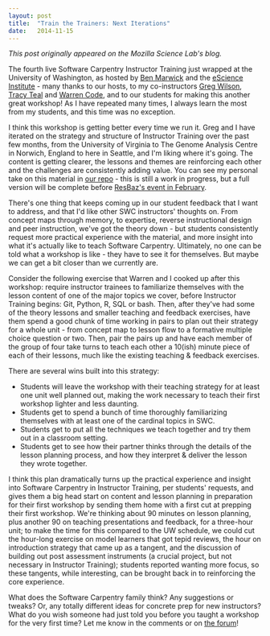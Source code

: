 ```yaml
---
layout: post
title:  "Train the Trainers: Next Iterations"
date:   2014-11-15
---
```


*This post originally appeared on the Mozilla Science Lab's blog.*

The fourth live Software Carpentry Instructor Training just wrapped at the University of Washington, as hosted by <a title="benMarwick" href="https://twitter.com/benmarwick" target="_blank">Ben Marwick</a> and the <a title="escience" href="http://escience.washington.edu/" target="_blank">eScience Institute</a> - many thanks to our hosts, to my co-instructors <a title="gregWilson" href="https://twitter.com/gvwilson" target="_blank">Greg Wilson</a>, <a title="tracyTeal" href="https://twitter.com/tracykteal" target="_blank">Tracy Teal</a> and <a title="warrenCode" href="https://twitter.com/warcode" target="_blank">Warren Code</a>, and to our students for making this another great workshop! As I have repeated many times, I always learn the most from my students, and this time was no exception.

I think this workshop is getting better every time we run it. Greg and I have iterated on the strategy and structure of Instructor Training over the past few months, from the University of Virginia to The Genome Analysis Centre in Norwich, England to here in Seattle, and I'm liking where it's going. The content is getting clearer, the lessons and themes are reinforcing each other and the challenges are consistently adding value. You can see my personal take on this material in <a title="instructorTraining" href="http://mozillascience.github.io/instructorTraining/" target="_blank">our repo</a> - this is still a work in progress, but a full version will be complete before <a title="resbazConf" href="http://resbaz.tumblr.com/conference" target="_blank">ResBaz's event in February</a>.

There's one thing that keeps coming up in our student feedback that I want to address, and that I'd like other SWC instructors' thoughts on. From concept maps through memory, to expertise, reverse instructional design and peer instruction, we've got the theory down - but students consistently request more practical experience with the material, and more insight into what it's actually like to teach Software Carpentry. Ultimately, no one can be told what a workshop is like - they have to see it for themselves. But maybe we can get a bit closer than we currently are.

Consider the following exercise that Warren and I cooked up after this workshop: require instructor trainees to familiarize themselves with the lesson content of one of the major topics we cover, before Instructor Training begins: Git, Python, R, SQL or bash. Then, after they've had some of the theory lessons and smaller teaching and feedback exercises, have them spend a good chunk of time working in pairs to plan out their strategy for a whole unit - from concept map to lesson flow to a formative multiple choice question or two. Then, pair the pairs up and have each member of the group of four take turns to teach each other a 10(ish) minute piece of each of their lessons, much like the existing teaching &amp; feedback exercises.

There are several wins built into this strategy:
<ul>
    <li>Students will leave the workshop with their teaching strategy for at least one unit well planned out, making the work necessary to teach their first workshop lighter and less daunting.</li>
    <li>Students get to spend a bunch of time thoroughly familiarizing themselves with at least one of the cardinal topics in SWC.</li>
    <li>Students get to put all the techniques we teach together and try them out in a classroom setting.</li>
    <li>Students get to see how their partner thinks through the details of the lesson planning process, and how they interpret &amp; deliver the lesson they wrote together.</li>
</ul>
I think this plan dramatically turns up the practical experience and insight into Software Carpentry in Instructor Training, per students' requests, and gives them a big head start on content and lesson planning in preparation for their first workshop by sending them home with a first cut at prepping their first workshop. We're thinking about 90 minutes on lesson planning, plus another 90 on teaching presentations and feedback, for a three-hour unit; to make the time for this compared to the UW schedule, we could cut the hour-long exercise on model learners that got tepid reviews, the hour on introduction strategy that came up as a tangent, and the discussion of building out post assessment instruments (a crucial project, but not necessary in Instructor Training); students reported wanting more focus, so these tangents, while interesting, can be brought back in to reinforcing the core experience.

What does the Software Carpentry family think? Any suggestions or tweaks? Or, any totally different ideas for concrete prep for new instructors? What do you wish someone had just told you before you taught a workshop for the very first time? Let me know in the comments or on <a title="forum" href="http://forum.mozillascience.org/t/train-the-trainers-next-iterations/166" target="_blank">the forum</a>!